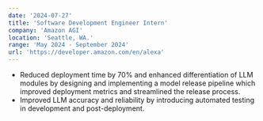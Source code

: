 ```yaml
---
date: '2024-07-27'
title: 'Software Development Engineer Intern'
company: 'Amazon AGI'
location: 'Seattle, WA.'
range: 'May 2024 - September 2024'
url: 'https://developer.amazon.com/en/alexa'
---
```


- Reduced deployment time by 70% and enhanced differentiation of LLM modules by designing and implementing a model release pipeline which improved deployment metrics and streamlined the release process.
- Improved LLM accuracy and reliability by introducing automated testing in development and post-deployment.
